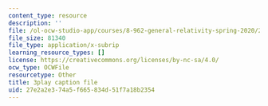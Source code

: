 ```yaml
---
content_type: resource
description: ''
file: /ol-ocw-studio-app/courses/8-962-general-relativity-spring-2020/27e2a2e374a5f665834d51f7a18b2354_d1dtqw7f6pw.srt
file_size: 81340
file_type: application/x-subrip
learning_resource_types: []
license: https://creativecommons.org/licenses/by-nc-sa/4.0/
ocw_type: OCWFile
resourcetype: Other
title: 3play caption file
uid: 27e2a2e3-74a5-f665-834d-51f7a18b2354
---
```

